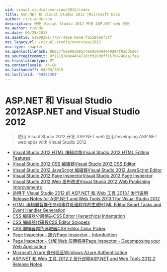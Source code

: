 ```yaml
---
uid: visual-studio/overview/2012/index
title: ASP.NET 和 Visual Studio 2012 |Microsoft Docs
author: rick-anderson
description: 使用 Visual Studio 2012 开发 ASP.NET web 应用
ms.author: riande
ms.date: 06/25/2013
ms.assetid: 51900291-7787-4a6e-be4e-fa558486f5ff
msc.legacyurl: /visual-studio/overview/2012
msc.type: chapter
ms.openlocfilehash: 9b057f68e90a985c4e6950a94e49d84f8a6d5a07
ms.sourcegitcommit: 0f1119340e4464720cfd16d0ff15764746ea1fea
ms.translationtype: MT
ms.contentlocale: zh-CN
ms.lasthandoff: 04/09/2019
ms.locfileid: "59393361"
---
```

# <a name="aspnet-and-visual-studio-2012"></a><span data-ttu-id="79fe7-103">ASP.NET 和 Visual Studio 2012</span><span class="sxs-lookup"><span data-stu-id="79fe7-103">ASP.NET and Visual Studio 2012</span></span>

> <span data-ttu-id="79fe7-104">使用 Visual Studio 2012 开发 ASP.NET web 应用</span><span class="sxs-lookup"><span data-stu-id="79fe7-104">Developing ASP.NET web apps with Visual Studio 2012</span></span>


- [<span data-ttu-id="79fe7-105">Visual Studio 2012 HTML 编辑功能</span><span class="sxs-lookup"><span data-stu-id="79fe7-105">Visual Studio 2012 HTML Editing Features</span></span>](visual-studio-2012-html-editing-features.md)
- [<span data-ttu-id="79fe7-106">Visual Studio 2012 CSS 编辑器</span><span class="sxs-lookup"><span data-stu-id="79fe7-106">Visual Studio 2012 CSS Editor</span></span>](visual-studio-2012-css-editor.md)
- [<span data-ttu-id="79fe7-107">Visual Studio 2012 JavaScript 编辑器</span><span class="sxs-lookup"><span data-stu-id="79fe7-107">Visual Studio 2012 JavaScript Editor</span></span>](visual-studio-2012-javascript-editor.md)
- [<span data-ttu-id="79fe7-108">Visual Studio 2012 Page Inspector</span><span class="sxs-lookup"><span data-stu-id="79fe7-108">Visual Studio 2012 Page Inspector</span></span>](visual-studio-2012-page-inspector.md)
- [<span data-ttu-id="79fe7-109">Visual Studio 2012 Web 发布改进</span><span class="sxs-lookup"><span data-stu-id="79fe7-109">Visual Studio 2012 Web Publishing Improvements</span></span>](visual-studio-2012-web-publishing-improvements.md)
- [<span data-ttu-id="79fe7-110">适用于 Visual Studio 2012 的 ASP.NET 和 Web 工具 2013.1 发行说明</span><span class="sxs-lookup"><span data-stu-id="79fe7-110">Release Notes for ASP.NET and Web Tools 2013.1 for Visual Studio 2012</span></span>](aspnet-and-web-tools-20131-for-visual-studio-2012.md)
- [<span data-ttu-id="79fe7-111">HTML 编辑器智能任务和事件处理程序的生成</span><span class="sxs-lookup"><span data-stu-id="79fe7-111">HTML Editor Smart Tasks and Event Handler Generation</span></span>](visual-studio-vnext-videos-html-editor-smart-tasks-and-event-handler-generation.md)
- [<span data-ttu-id="79fe7-112">CSS 编辑器分层缩进</span><span class="sxs-lookup"><span data-stu-id="79fe7-112">CSS Editor Hierarchical Indentation</span></span>](visual-studio-vnext-videos-css-editor-hierarchical-indentation.md)
- [<span data-ttu-id="79fe7-113">CSS 编辑器代码段</span><span class="sxs-lookup"><span data-stu-id="79fe7-113">CSS Editor Snippets</span></span>](visual-studio-vnext-videos-css-editor-snippets.md)
- [<span data-ttu-id="79fe7-114">CSS 编辑器颜色选取器</span><span class="sxs-lookup"><span data-stu-id="79fe7-114">CSS Editor Color Picker</span></span>](visual-studio-vnext-videos-css-editor-color-picker.md)
- [<span data-ttu-id="79fe7-115">Page Inspector - 简介</span><span class="sxs-lookup"><span data-stu-id="79fe7-115">Page Inspector - Introduction</span></span>](visual-studio-vnext-videos-page-inspector-introduction.md)
- [<span data-ttu-id="79fe7-116">Page Inspector - 分解 Web 应用程序</span><span class="sxs-lookup"><span data-stu-id="79fe7-116">Page Inspector - Decomposing your Web Application</span></span>](visual-studio-vnext-videos-page-inspector-decomposing-your-web-application.md)
- [<span data-ttu-id="79fe7-117">Microsoft Azure 身份验证</span><span class="sxs-lookup"><span data-stu-id="79fe7-117">Windows Azure Authentication</span></span>](windows-azure-authentication.md)
- [<span data-ttu-id="79fe7-118">ASP.NET 和 Web 工具 2012.2 发行说明</span><span class="sxs-lookup"><span data-stu-id="79fe7-118">ASP.NET and Web Tools 2012.2 Release Notes</span></span>](aspnet-and-web-tools-20122-release-notes-rtw.md)
